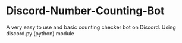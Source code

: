 # Discord-Number-Counting-Bot
A very easy to use and basic counting checker bot on Discord. Using discord.py (python) module
